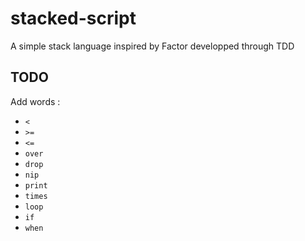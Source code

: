 # stacked-script

A simple stack language inspired by Factor developped through TDD

## TODO

Add words :
 - `<`
 - `>=`
 - `<=`
 - `over`
 - `drop`
 - `nip`
 - `print`
 - `times`
 - `loop`
 - `if`
 - `when`
